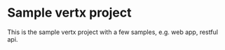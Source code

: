 # Sample vertx project
This is the sample vertx project with a few samples, e.g. web app, restful api.
